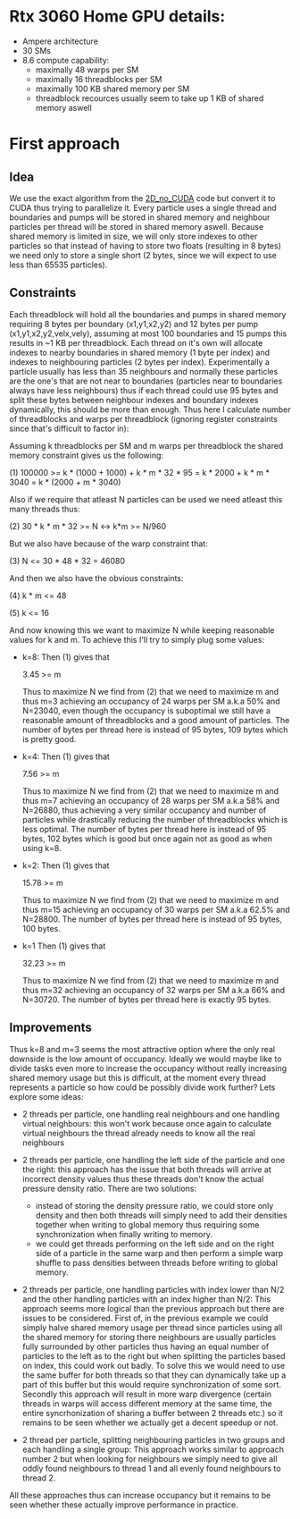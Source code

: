 # Rtx 3060 Home GPU details:

- Ampere architecture
- 30 SMs
- 8.6 compute capability:
    - maximally 48 warps per SM
    - maximally 16 threadblocks per SM
    - maximally 100 KB shared memory per SM
    - threadblock recources usually seem to take up 1 KB of shared memory aswell

# First approach

## Idea

We use the exact algorithm from the [2D_no_CUDA](../2D_no_CUDA/) code but convert it to CUDA thus trying to parallelize it. Every particle uses a single thread and boundaries and pumps will be stored in shared memory and neighbour particles per thread will be stored in shared memory aswell. Because shared memory is limited in size, we will only store indexes to other particles so that instead of having to store two floats (resulting in 8 bytes) we need only to store a single short (2 bytes, since we will expect to use less than 65535 particles). 

## Constraints

Each threadblock will hold all the boundaries and pumps in shared memory requiring 8 bytes per boundary (x1,y1,x2,y2) and 12 bytes per 
pump (x1,y1,x2,y2,velx,vely), assuming at most 100 boundaries and 15 pumps this results in ~1 KB per threadblock. Each thread on it's own will allocate indexes to nearby boundaries in shared memory (1 byte per index) and indexes to neighbouring particles (2 bytes per index). Experimentally a particle usually has less than 35 neighbours and normally these particles are the one's that are not near to boundaries (particles near to boundaries always have less neighbours) thus if each thread could use 95 bytes and split these bytes between neighbour indexes and boundary indexes dynamically, this should be more than enough. Thus here I calculate number of threadblocks and warps per threadblock 
(ignoring register constraints since that's difficult to factor in):

Assuming k threadblocks per SM and m warps per threadblock the shared memory constraint gives us the following:

(1)
100000 >= k * (1000 + 1000) + k * m * 32 * 95
       = k * 2000 + k * m * 3040
       = k * (2000 + m * 3040)

Also if we require that atleast N particles can be used we need atleast this many threads thus:

(2)
30 * k * m * 32 >= N
<->
k*m >= N/960

But we also have because of the warp constraint that:

(3)
N <= 30 * 48 * 32
  = 46080

And then we also have the obvious constraints:

(4)
k * m <= 48

(5)
k <= 16

And now knowing this we want to maximize N while keeping reasonable values for k and m. To achieve this I'll try to simply plug some 
values:

- k=8:
  Then (1) gives that 
  
  3.45 >= m

  Thus to maximize N we find from (2) that we need to maximize m and thus m=3 achieving an occupancy of 24 warps per SM a.k.a 50% 
  and N=23040, even though the occupancy is suboptimal we still have a reasonable amount of threadblocks and a good amount of particles. 
  The number of bytes per thread here is instead of 95 bytes, 109 bytes which is pretty good.

- k=4:
  Then (1) gives that

  7.56 >= m

  Thus to maximize N we find from (2) that we need to maximize m and thus m=7 achieving an occupancy of 28 warps per SM a.k.a 58% 
  and N=26880, thus achieving a very similar occupancy and number of particles while drastically reducing the number of threadblocks 
  which is less optimal. The number of bytes per thread here is instead of 95 bytes, 102 bytes which is good but once again not as good 
  as when using k=8.

- k=2:
  Then (1) gives that

  15.78 >= m

  Thus to maximize N we find from (2) that we need to maximize m and thus m=15 achieving an occupancy of 30 warps per SM a.k.a 62.5% 
  and N=28800. The number of bytes per thread here is instead of 95 bytes, 100 bytes.

- k=1
  Then (1) gives that

  32.23 >= m

  Thus to maximize N we find from (2) that we need to maximize m and thus m=32 achieving an occupancy of 32 warps per SM a.k.a 66% 
  and N=30720. The number of bytes per thread here is exactly 95 bytes.

## Improvements

Thus k=8 and m=3 seems the most attractive option where the only real downside is the low amount of occupancy. Ideally we would maybe 
like to divide tasks even more to increase the occupancy without really increasing shared memory usage but this is difficult, at the 
moment every thread represents a particle so how could be possibly divide work further? Lets explore some ideas:

- 2 threads per particle, one handling real neighbours and one handling virtual neighbours: this won't work because once again to calculate virtual neighbours the thread already needs to know all the real neighbours

- 2 threads per particle, one handling the left side of the particle and one the right: this approach has the issue that both threads will arrive at incorrect density values thus these threads don't know the actual pressure density ratio. There are two solutions:
  - instead of storing the density pressure ratio, we could store only density and then both threads will simply need to add 
  their densities together when writing to global memory thus requiring some synchronization when finally writing to memory.
  - we could get threads performing on the left side and on the right side of a particle in the same warp and then perform a 
  simple warp shuffle to pass densities between threads before writing to global memory.

- 2 threads per particle, one handling particles with index lower than N/2 and the other handling particles with an index higher than N/2: This approach seems more logical than the previous approach but there are issues to be considered. First of, in the previous example we could simply halve shared memory usage per thread since particles using all the shared memory for storing there neighbours are usually particles fully surrounded by other particles thus having an equal number of particles to the left as to the right but when splitting the particles based on index, this could work out badly. To solve this we would need to use the same buffer for both threads so that they can dynamically take up a part of this buffer but this would require synchronization of some sort. Secondly this approach will result in more warp divergence (certain threads in warps will access different memory at the same time, the entire syncrhonization of sharing a buffer between 2 threads etc.) so it remains to be seen whether we actually get a decent speedup or not.

- 2 thread per particle, splitting neighbouring particles in two groups and each handling a single group: This approach works similar to approach number 2 but when looking for neighbours we simply need to give all oddly found neighbours to thread 1 and all evenly found neighbours to thread 2.

All these approaches thus can increase occupancy but it remains to be seen whether these actually improve performance in practice.